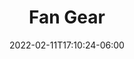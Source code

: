 ---
title: "Fan Gear"
date: 2022-02-11T17:10:24-06:00
draft: false
menu:
  youth:
    name: Fan Gear
    parent: info
    url: /youth/info/fan-gear/
    weight: 120
---